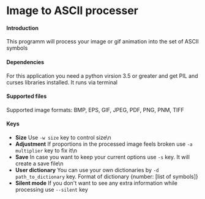 # Image to ASCII processer

#### Introduction

This programm will process your image or gif animation into the set of ASCII symbols

#### Dependencies

For this application you need a python virsion 3.5 or greater and get PIL and curses libraries installed. It runs via terminal

#### Supported files

Supported image formats: BMP, EPS, GIF, JPEG, PDF, PNG, PNM, TIFF

#### Keys

* **Size** Use `-w size` key to control size\n
* **Adjustment** If proportions in the processed image feels broken use `-a multiplier` key to fix it\n
* **Save** In case you want to keep your current options use `-s` key. It will create a save file\n
* **User dictionary** You can use your own dictionaries by `-d path_to_dictionary` key. Format of dictionary {number: [list of  symbols]}
* **Silent mode** If you don't want to see any extra information while processing use `--silent` key